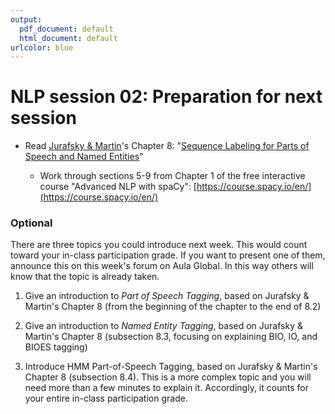 ```yaml
---
output:
  pdf_document: default
  html_document: default
urlcolor: blue
---
```

# NLP session 02: Preparation for next session

 * Read [Jurafsky & Martin](https://web.stanford.edu/~jurafsky/slp3/)'s Chapter 8: "[Sequence Labeling for Parts of Speech and Named Entities](https://web.stanford.edu/~jurafsky/slp3/8.pdf)"
 
   * Work through sections 5-9 from Chapter 1 of the free interactive course "Advanced NLP with spaCy": [https://course.spacy.io/en/](https://course.spacy.io/en/)

### Optional

There are three topics you could introduce next week. This would count toward your in-class participation grade. If you want to present one of them, announce this on this week's forum on Aula Global. In this way others will know that the topic is already taken. 

  1. Give an introduction to *Part of Speech Tagging*, based on Jurafsky & Martin's Chapter 8 (from the beginning of the chapter to the end of 8.2)
  
  2. Give an introduction to *Named Entity Tagging*, based on Jurafsky & Martin's Chapter 8 (subsection 8.3, focusing on explaining BIO, IO, and BIOES tagging)

  3. Introduce HMM Part-of-Speech Tagging, based on Jurafsky & Martin's Chapter 8 (subsection 8.4). This is a more complex topic and you will need more than a few minutes to explain it. Accordingly, it counts for your entire in-class participation grade. 